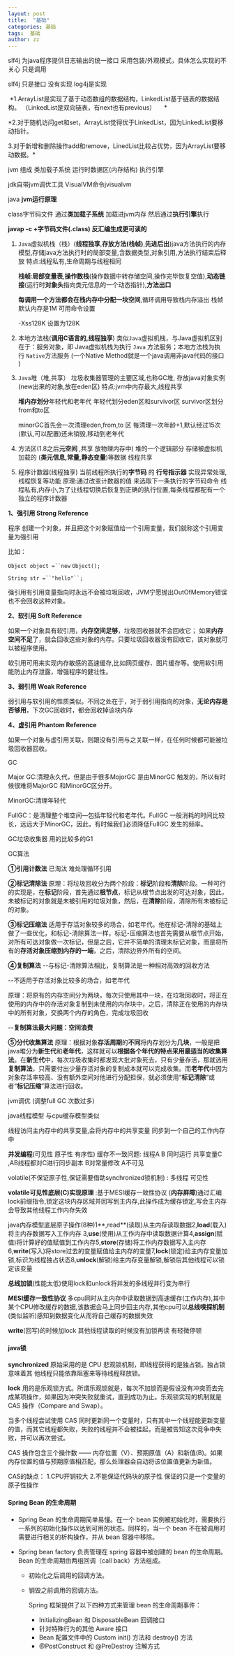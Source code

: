 ```yaml
---
layout: post
title:  "基础"
categories: 基础
tags:  基础
author: zz
---
```


slf4j 为java程序提供日志输出的统一接口    采用包装/外观模式，具体怎么实现的不关心 只是调用

slf4j 只是接口 没有实现    log4j是实现

 *1.ArrayList是实现了基于动态数组的数据结构，LinkedList基于链表的数据结构。 （LinkedList是双向链表，有next也有previous）     *

*2.对于随机访问get和set，ArrayList觉得优于LinkedList，因为LinkedList要移动指针。      

3.对于新增和删除操作add和remove，LinedList比较占优势，因为ArrayList要移动数据。*  



jvm 组成 类加载子系统 运行时数据区(内存结构) 执行引擎

jdk自带jvm调优工具 VisualVM命令jvisualvm

java **jvm运行原理**

class字节码文件		通过**类加载子系统** 加载进jvm内存  然后通过**执行引擎**执行



**javap -c +字节码文件(.class) 反汇编生成更可读的**

1. `Java`虚拟机栈（栈）(**线程独享**,**存放方法(栈帧)**,**先进后出**)java方法执行的内存模型,存储java方法执行时的局部变量,含数据类型,对象引用,方法执行结束后释放 特点:线程私有,生命周期与线程相同

   **栈帧**:**局部变量表**,**操作数栈**(操作数据中转存储空间,操作完毕恢复空值),**动态链接**(运行时**对象头**指向类元信息的一个动态指针),**方法出口**

   **每调用一个方法都会在栈内存中分配一块空间**,循环调用导致栈内存溢出 栈帧默认内存是1M 可用命令设置 

   -Xss128K 设置为128K

2. 本地方法栈(**调用C语言的,线程独享**) 类似`Java`虚拟机栈，与Java虚拟机区别在于：服务对象，即 Java虚拟机栈为执行 `Java` 方法服务；本地方法栈为执行 `Native`方法服务  (一个Native Method就是一个java调用非java代码的接口 )

3. `Java`堆（堆,共享） 垃圾收集器管理的主要区域,也称GC堆, 存放java对象实例(new出来的对象,放在eden区)  特点:jvm中内存最大,线程共享   

   **堆内存划分**年轻代和老年代 年轻代划分eden区和survivor区 survivor区划分from和to区

   minorGC首先会一次清理eden,from,to 区 每清理一次年龄+1,默认经过15次(默认,可以配置)还未销毁,移动到老年代

4. 方法区(1.8之后**元空间** ,共享 放物理内存中) 堆的一个逻辑部分 存储被虚拟机加载的 (**类元信息,常量,静态变量**)等数据 线程共享

5. 程序计数器(线程独享)  当前线程所执行的**字节码** 的 **行号指示器**  实现异常处理,线程恢复等功能  原理:通过改变计数器的值 来选取下一条执行的字节码命令  线程私有,内存小,为了让线程切换后恢复到正确的执行位置,每条线程都配有一个独立的程序计数器



**1、强引用 Strong Reference** 

 程序 创建一个对象，并且把这个对象赋值给一个引用变量，我们就称这个引用变量为强引用 

比如：

`Object object =``new` `Object();`

`String str =``"hello"``;`

 强引用有引用变量指向时永远不会被垃圾回收，JVM宁愿抛出OutOfMemory错误也不会回收这种对象。

**2、软引用 Soft Reference** 

如果一个对象具有软引用，**内存空间足够**，垃圾回收器就不会回收它； 如果**内存空间不足**了，就会回收这些对象的内存。只要垃圾回收器没有回收它，该对象就可以被程序使用。 

软引用可用来实现内存敏感的高速缓存,比如网页缓存、图片缓存等。使用软引用能防止内存泄露，增强程序的健壮性。    

**3、弱引用 Weak Reference** 

弱引用与软引用的性质类似。不同之处在于，对于弱引用指向的对象，**无论内存是否够用**，下次GC回收时，都会回收掉该块内存 

**4、虚引用 Phantom Reference** 

如果一个对象与虚引用关联，则跟没有引用与之关联一样，在任何时候都可能被垃圾回收器回收。 



GC

Major GC:清理永久代，但是由于很多MojorGC 是由MinorGC 触发的，所以有时候很难将MajorGC 和MinorGC区分开。 

MinorGC:清理年轻代 

FullGC：是清理整个堆空间—包括年轻代和老年代。FullGC 一般消耗的时间比较长，远远大于MinorGC，因此，有时候我们必须降低FullGC 发生的频率。 



GC垃圾收集器  用的比较多的G1

GC算法

**①引用计数法**  已淘汰 难处理循环引用

**②标记清除法** 原理：将垃圾回收分为两个阶段：**标记**阶段和**清除**阶段。一种可行的实现是，在**标记**阶段，首先通过**根节点**，标记从根节点出发的可达对象，因此，未被标记的对象就是未被引用的垃圾对象，然后，在**清除**阶段，清除所有未被标记的对象。 

**③标记压缩法** 适用于存活对象较多的场合，如老年代。他在标记-清除的基础上做了一些优化，和标记-清除算法一样，标记-压缩算法也首先需要从根节点开始，对所有可达对象做一次标记，但是之后，它并不简单的清理未标记对象，而是将所有的**存活对象压缩到内存的一端**，之后，清除边界外所有的空间。 

**④复制算法** --与标记-清除算法相比，复制算法是一种相对高效的回收方法

--不适用于存活对象比较多的场合，如老年代

原理：将原有的内存空间分为两块，每次只使用其中一块，在垃圾回收时，将正在使用的内存中的存活对象复制到未使用的内存块中，之后，清除正在使用的内存块中的所有对象，交换两个内存的角色，完成垃圾回收 

**--复制算法最大问题：空间浪费** 

**⑤分代收集算法** 原理：根据对象**存活周期**的**不同**将内存划分为**几块**，一般是把java堆分为**新生代**和**老年代**，这样就可以**根据各个年代的特点采用最适当的收集算法**。在**新生代**中，每次垃圾收集时都发现大批对象死去，只有少量存活，那就选用**复制算法**，只需要付出少量存活对象的复制成本就可以完成收集。而**老年代**中因为对象存活率较高、没有额外空间对他进行分配担保，就必须使用“**标记清除**”或者“**标记压缩**”算法进行回收。



jvm调优 (调整full GC 次数过多)



java线程模型 与cpu缓存模型类似

线程访问主内存中的共享变量,会将内存中的共享变量 同步到一个自己的工作内存中

**并发编程**(可见性 原子性 有序性) 缓存不一致问题: 线程A B 同时运行 共享变量C ,AB线程都对C进行同步副本 B对常量修改 A不可见

volatile(不保证原子性,保证需要借助synchronized锁机制) : 多线程 可见性

**volatile可见性底层(C)实现原理** :基于MESI缓存一致性协议  (**内存屏障**)通过汇编lock前缀指令,锁定这块内存区域并回写到主内存,此操作成为缓存锁定,写会主内存会导致其他线程工作内存失效

java内存模型底层原子操作(8种)1**,read**(读取)从主内存读取数据2,**load**(载入)将主内存数据写入工作内存 3,**use**(使用)从工作内存中读取数据计算4,**assign**(赋值)将计算好的值赋值到工作内存5,**store**(存储)将工作内存数据写入主内存6,**write**(写入)将store过去的变量赋值给主内存的变量7,**lock**(锁定)给主内存变量加锁,标识为线程独占状态8,**unlock**(解锁)给主内存变量解锁,解锁后其他线程可以锁定该变量

**总线加锁**(性能太低)使用lock和unlock将并发的多线程并行变为串行

**MESI缓存一致性协议** 多cpu同时从主内存中读取数据到高速缓存(工作内存),其中某个CPU修改缓存的数据,该数据会马上同步回主内存,其他cpu可以**总线嗅探机制**(类似监听)感知到数据变化从而将自己缓存的数据失效

**write**(回写)的时候加lock	其他线程读取的时候没有加锁再读 有轻微停顿



#### java锁

**synchronized** 原始采用的是 CPU 悲观锁机制，即线程获得的是独占锁。独占锁意味着其 他线程只能依靠阻塞来等待线程释放锁。 

**lock** 用的是乐观锁方式。所谓乐观锁就是，每次不加锁而是假设没有冲突而去完成某项操作，如果因为冲突失败就重试，直到成功为止。乐观锁实现的机制就是 CAS 操作（Compare and Swap）。

当多个线程尝试使用 CAS 同时更新同一个变量时，只有其中一个线程能更新变量的值，而其它线程都失败，失败的线程并不会被挂起，而是被告知这次竞争中失败，并可以再次尝试。 

CAS 操作包含三个操作数 —— 内存位置（V）、预期原值（A）和新值(B)。如果内存位置的值与预期原值相匹配，那么处理器会自动将该位置值更新为新值。 

CAS的缺点： 1.CPU开销较大 2.不能保证代码块的原子性  保证的只是一个变量的原子性操作 



#### Spring Bean 的生命周期

- Spring Bean 的生命周期简单易懂。在一个 bean 实例被初始化时，需要执行一系列的初始化操作以达到可用的状态。同样的，当一个 bean 不在被调用时需要进行相关的析构操作，并从 bean 容器中移除。

- Spring bean factory 负责管理在 spring 容器中被创建的 bean 的生命周期。Bean 的生命周期由两组回调（call back）方法组成。

  - 初始化之后调用的回调方法。

  - 销毁之前调用的回调方法。

    

    Spring 框架提供了以下四种方式来管理 bean 的生命周期事件：

    - InitializingBean 和 DisposableBean 回调接口
    - 针对特殊行为的其他 Aware 接口
    - Bean 配置文件中的 Custom init() 方法和 destroy() 方法
    - @PostConstruct 和 @PreDestroy 注解方式